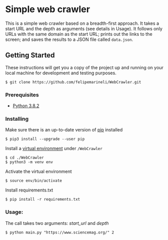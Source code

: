 # Simple web crawler

This is a simple web crawler based on a breadth-first approach. It takes a start URL and the depth as arguments (see details in Usage). It follows only URLs with the same domain as the start URL; prints out the links to the screen; and saves the results to a JSON file called `data.json`.

## Getting Started

These instructions will get you a copy of the project up and running on your local machine for development and testing purposes.

```
$ git clone https://github.com/felipemarineli/WebCrawler.git
```

### Prerequisites

- [Python 3.8.2](https://www.python.org/downloads/release/python-382/)

### Installing

Make sure there is an up-to-date version of [pip](https://pip.pypa.io/en/stable/) installed

```
$ pip3 install --upgrade --user pip
```

Install a [virtual environment](https://virtualenv.pypa.io/en/latest/) under `/WebCrawler`

```
$ cd ./WebCrawler
$ python3 -m venv env
```

Activate the virtual environment

```
$ source env/bin/activate
```

Install requirements.txt

```
$ pip install -r requirements.txt
```

### Usage:

The call takes two arguments: *start_url* and *depth*
```
$ python main.py "https://www.sciencemag.org/" 2
```                                

